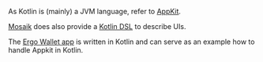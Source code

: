 As Kotlin is (mainly) a JVM language, refer to [AppKit](appkit.md).

[Mosaik](intro.md) does also provide a [Kotlin DSL](tutorial2.md) to describe UIs.

The [Ergo Wallet app](https://github.com/ergoplatform/ergo-wallet-app) is written in Kotlin and can serve as an example how to handle Appkit in Kotlin.